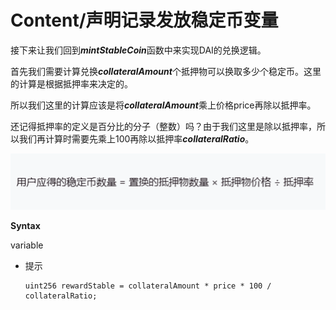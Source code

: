# Content/声明记录发放稳定币变量

接下来让我们回到***mintStableCoin***函数中来实现DAI的兑换逻辑。

首先我们需要计算兑换***collateralAmount***个抵押物可以换取多少个稳定币。这里的计算是根据抵押率来决定的。

所以我们这里的计算应该是将***collateralAmount***乘上价格price再除以抵押率。

还记得抵押率的定义是百分比的分子（整数）吗？由于我们这里是除以抵押率，所以我们再计算时需要先乘上100再除以抵押率***collateralRatio***。

![未命名白板.jpg](./img/4-1.jpg)

**Syntax**

variable

- 提示
    
    ```solidity
    uint256 rewardStable = collateralAmount * price * 100 / collateralRatio;
    ```
    
